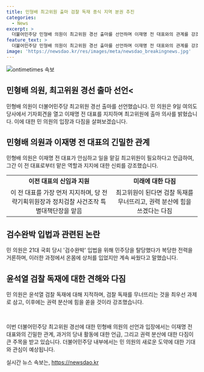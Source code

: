 ```yaml
---
title: 민형배 최고위원 출마 검찰 독재 종식 지역 분권 추진
categories:
  - News
excerpt: >
  더불어민주당 민형배 의원이 최고위원 경선 출마를 선언하며 이재명 전 대표와의 관계를 강조했습니다. 또한, 윤석열 검찰 독재에 대한 비판을 제기하고, 권력 분권과 지역 분산을 강조했습니다. 민 의원은 권력기관 지역 분산 가능성에도 언급하여 관심을 끌었습니다. #민주당 #최고위원 #광주 #민형배
feature_text: >
  더불어민주당 민형배 의원이 최고위원 경선 출마를 선언하며 이재명 전 대표와의 관계를 강조했습니다. 또한, 윤석열 검찰 독재에 대한 비판을 제기하고, 권력 분권과 지역 분산을 강조했습니다. 민 의원은 권력기관 지역 분산 가능성에도 언급하여 관심을 끌었습니다. #민주당 #최고위원 #광주 #민형배
image: 'https://newsdao.kr/res/images/meta/newsdao_breakingnews.jpg'
---
```


<p><img src="https://newsdao.kr/res/images/meta/newsdao_breakingnews.jpg" alt="ontimetimes 속보" /></p>

<h2>민형배 의원, 최고위원 경선 출마 선언<</h2>

<p>민형배 의원이 더불어민주당 최고위원 경선 출마를 선언했습니다. 민 의원은 9일 여의도 당사에서 기자회견을 열고 이재명 전 대표를 지지하며 최고위원에 출마 의사를 밝혔습니다. 이에 대한 민 의원의 입장과 다짐을 살펴보겠습니다.</p>

<h2>민형배 의원과 이재명 전 대표의 긴밀한 관계</h2>

<p>민형배 의원은 이재명 전 대표가 안심하고 일을 맡길 최고위원이 필요하다고 언급하여, 그간 이 전 대표로부터 맡은 역할과 지지에 대한 신뢰를 강조했습니다.</p>

<table>
    <tr>
        <td style="text-align: center; height: 17px;"><b>이전 대표의 신임과 지원</b></td>
        <td style="text-align: center; height: 17px;"><b>미래에 대한 다짐</b></td>
    </tr>
    <tr>
        <td style="text-align: center; height: 17px;">이 전 대표를 가장 먼저 지지하며, 당 전략기획위원장과 정치검찰 사건조작 특별대책단장을 맡음</td>
        <td style="text-align: center; height: 17px;">최고위원이 된다면 검찰 독재를 무너뜨리고, 권력 분산에 힘을 쓰겠다는 다짐</td>
    </tr>
</table>

<h2>검수완박 입법과 관련된 논란</h2>

<p>민 의원은 21대 국회 당시 '검수완박' 입법을 위해 민주당을 탈당했다가 복당한 전력을 거론하며, 이러한 과정에서 온몸에 상처를 입었지만 계속 싸웠다고 말했습니다.</p>

<h2>윤석열 검찰 독재에 대한 견해와 다짐</h2>

<p>민 의원은 윤석열 검찰 독재에 대해 지적하며, 검찰 독재를 무너뜨리는 것을 최우선 과제로 삼고, 이후에는 권력 분산에 힘을 쏟을 것이라 강조했습니다.</p>

<p data-ke-size="size16">&nbsp;</p>

<p>이번 더불어민주당 최고위원 경선에 대한 민형배 의원의 선언과 입장에서는 이재명 전 대표와의 긴밀한 관계, 과거의 당내 활동에 대한 언급, 그리고 권력 분산에 대한 다짐이 큰 주목을 받고 있습니다. 더불어민주당 내부에서는 민 의원의 새로운 도약에 대한 기대와 관심이 예상됩니다.</p>
실시간 뉴스 속보는, <a href="https://newsdao.kr" rel="dofollow">https://newsdao.kr</a>


